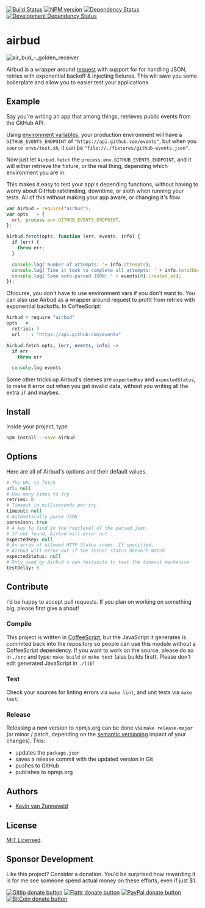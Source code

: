 <!-- badges/ -->
[![Build Status](https://secure.travis-ci.org/kvz/airbud.png?branch=master)](http://travis-ci.org/kvz/airbud "Check this project's build status on TravisCI")
[![NPM version](http://badge.fury.io/js/airbud.png)](https://npmjs.org/package/airbud "View this project on NPM")
[![Dependency Status](https://david-dm.org/kvz/airbud.png?theme=shields.io)](https://david-dm.org/kvz/airbud)
[![Development Dependency Status](https://david-dm.org/kvz/airbud/dev-status.png?theme=shields.io)](https://david-dm.org/kvz/airbud#info=devDependencies)
<!-- /badges -->

# airbud

![air_bud_-_golden_receiver](https://cloud.githubusercontent.com/assets/26752/3387034/c4cc56d0-fc79-11e3-8d0a-09ef9280bb0f.jpg)

Airbud is a wrapper around [request](https://www.npmjs.org/package/request) with support for for handling JSON, retries with exponential backoff &amp; injecting fixtures. This will save you some boilerplate and allow you to easier test your applications.

## Example

Say you're writing an app that among things, retrieves public events from the GitHub API.

Using [environment variables](https://github.com/kvz/environmental), your production environment will have a `GITHUB_EVENTS_ENDPOINT` of `"https://api.github.com/events"`, but when you `source envs/test.sh`, it can be `"file://./fixtures/github-events.json"`.

Now just let `Airbud.fetch` the `process.env.GITHUB_EVENTS_ENDPOINT`, and it will either retrieve the fixture, or the real thing, depending which environment you are in.

This makes it easy to test your app's depending functions, without having to worry about GitHub ratelimiting, downtime, or sloth when running your tests. All of this without making your app aware, or changing it's flow.

```javascript
var Airbud = require("airbud");
var opts   = {
  url: process.env.GITHUB_EVENTS_ENDPOINT,
};

Airbud.fetch(opts, function (err, events, info) {
  if (err) {
    throw err;
  }

  console.log('Number of attempts: '+ info.attempts);
  console.log('Time it took to complete all attempts: ' + info.totalDuration);
  console.log('Some auto-parsed JSON: ' + events[0].created_at);
});
```

Ofcourse, you don't have to use environment vars if you don't want to. You can also use Airbud as a wrapper around request to profit from retries with exponential backoffs. In CoffeeScript:

```coffeescript
Airbud = require "airbud"
opts   =
  retries: 3
  url    : "https://api.github.com/events"

Airbud.fetch opts, (err, events, info) ->
  if err
    throw err

  console.log events
```

Some other tricks up Airbud's sleeves are `expectedKey` and `expectedStatus`, to make it error out when you get invalid data, without you writing all the extra `if` and maybes.

## Install

Inside your project, type

```bash
npm install --save airbud
```

## Options

Here are all of Airbud's options and their default values.

```coffeescript
# The URL to fetch
url: null
# How many times to try
retries: 0
# Timeout in milliseconds per try
timeout: null
# Automatically parse JSON
parseJson: true
# A key to find in the rootlevel of the parsed json.
# If not found, Airbud will error out
expectedKey: null
# An array of allowed HTTP Status codes. If specified,
# Airbud will error out if the actual status doesn't match
expectedStatus: null
# Only used by Airbud's own testsuite to test the timeout mechanism
testDelay: 0
```

## Contribute

I'd be happy to accept pull requests. If you plan on working on something big, please first give a shout!

### Compile

This project is written in [CoffeeScript](http://coffeescript.org/), but the JavaScript it generates is commited back into the repository so people can use this module without a CoffeeScript dependency. If you want to work on the source, please do so in `./src` and type: `make build` or `make test` (also builds first). Please don't edit generated JavaScript in `./lib`!

### Test

Check your sources for linting errors via `make lint`, and unit tests via `make test`.

### Release

Releasing a new version to npmjs.org can be done via `make release-major` (or minor / patch, depending on the [semantic versioning](http://semver.org/) impact of your changes). This:

 - updates the `package.json`
 - saves a release commit with the updated version in Git
 - pushes to GitHub
 - publishes to npmjs.org

## Authors

* [Kevin van Zonneveld](https://twitter.com/kvz)

## License

[MIT Licensed](LICENSE).

## Sponsor Development

Like this project? Consider a donation.
You'd be surprised how rewarding it is for me see someone spend actual money on these efforts, even if just $1.

<!-- badges/ -->
[![Gittip donate button](http://img.shields.io/gittip/kvz.png)](https://www.gittip.com/kvz/ "Sponsor the development of airbud via Gittip")
[![Flattr donate button](http://img.shields.io/flattr/donate.png?color=yellow)](https://flattr.com/submit/auto?user_id=kvz&url=https://github.com/kvz/airbud&title=airbud&language=&tags=github&category=software "Sponsor the development of airbud via Flattr")
[![PayPal donate button](http://img.shields.io/paypal/donate.png?color=yellow)](https://www.paypal.com/cgi-bin/webscr?cmd=_donations&business=kevin%40vanzonneveld%2enet&lc=NL&item_name=Open%20source%20donation%20to%20Kevin%20van%20Zonneveld&currency_code=USD&bn=PP-DonationsBF%3abtn_donate_SM%2egif%3aNonHosted "Sponsor the development of airbud via Paypal")
[![BitCoin donate button](http://img.shields.io/bitcoin/donate.png?color=yellow)](https://coinbase.com/checkouts/19BtCjLCboRgTAXiaEvnvkdoRyjd843Dg2 "Sponsor the development of airbud via BitCoin")
<!-- /badges -->

